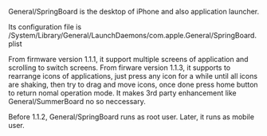 General/SpringBoard is the desktop of iPhone and also application launcher.

Its configuration file is /System/Library/General/LaunchDaemons/com.apple.General/SpringBoard.plist

From firmware version 1.1.1, it support multiple screens of application and scrolling to switch screens. From firware version 1.1.3, it supports to rearrange icons of applications, just press any icon for a while until all icons are shaking, then try to drag and move icons, once done press home button to return nomal operation mode. It makes 3rd party enhancement like General/SummerBoard no so neccessary.

Before 1.1.2, General/SpringBoard runs as root user. Later, it runs as mobile user.